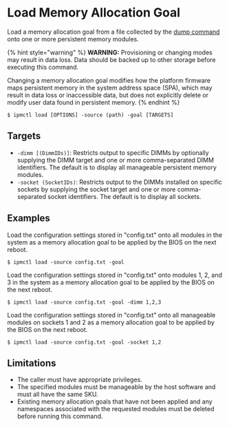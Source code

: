 # Load Memory Allocation Goal

Load a memory allocation goal from a file collected by the [dump command](dump-memory-allocation-settings.md) onto one or more persistent memory modules.

{% hint style="warning" %}
**WARNING:** Provisioning or changing modes may result in data loss. Data should be backed up to other storage before executing this command.

Changing a memory allocation goal modifies how the platform firmware maps persistent memory in the system address space (SPA), which may result in data loss or inaccessible data, but does not explicitly delete or modify user data found in persistent memory.
{% endhint %}

```
$ ipmctl load [OPTIONS] -source (path) -goal [TARGETS]
```

## **Targets**

* `-dimm [(DimmIDs)]`: Restricts output to specific DIMMs by optionally supplying the DIMM target and one or more comma-separated DIMM identifiers. The default is to display all manageable persistent memory modules.
* `-socket (SocketIDs)`: Restricts output to the DIMMs installed on specific sockets by supplying the socket target and one or more comma-separated socket identifiers. The default is to display all sockets.

## **Examples**

Load the configuration settings stored in "config.txt" onto all modules in the system as a memory allocation goal to be applied by the BIOS on the next reboot.

```
$ ipmctl load -source config.txt -goal
```

Load the configuration settings stored in "config.txt" onto modules 1, 2, and 3 in the system as a memory allocation goal to be applied by the BIOS on the next reboot.

```
$ ipmctl load -source config.txt -goal -dimm 1,2,3
```

Load the configuration settings stored in "config.txt" onto all manageable modules on sockets 1 and 2 as a memory allocation goal to be applied by the BIOS on the next reboot.

```
$ ipmctl load -source config.txt -goal -socket 1,2
```

## **Limitations**

* The caller must have appropriate privileges.
* The specified modules must be manageable by the host software and must all have the same SKU.
* Existing memory allocation goals that have not been applied and any namespaces associated with the requested modules must be deleted before running this command.
